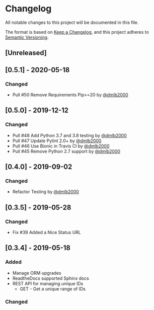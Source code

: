 # Changelog
All notable changes to this project will be documented in this file.

The format is based on [Keep a Changelog](https://keepachangelog.com/en/1.0.0/),
and this project adheres to [Semantic Versioning](https://semver.org/spec/v2.0.0.html).


## [Unreleased]

## [0.5.1] - 2020-05-18
### Changed
- Pull #50 Remove Requirements Pip>=20 by [@dmlb2000](https://github.com/dmlb2000)

## [0.5.0] - 2019-12-12
### Changed
- Pull #48 Add Python 3.7 and 3.8 testing by [@dmlb2000](https://github.com/dmlb2000)
- Pull #47 Update Pylint 2.0+ by [@dmlb2000](https://github.com/dmlb2000)
- Pull #46 Use Bionic in Travis CI by [@dmlb2000](https://github.com/dmlb2000)
- Pull #45 Remove Python 2.7 support by [@dmlb2000](https://github.com/dmlb2000)

## [0.4.0] - 2019-09-02
### Changed
- Refactor Testing by [@dmlb2000](https://github.com/dmlb2000)

## [0.3.5] - 2019-05-28
### Changed
- Fix #39 Added a Nice Status URL

## [0.3.4] - 2019-05-18
### Added
- Manage ORM upgrades
- ReadtheDocs supported Sphinx docs
- REST API for managing unique IDs
  - GET - Get a unique range of IDs

### Changed
